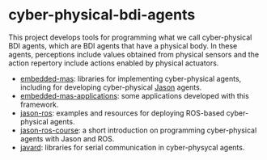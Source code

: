 # cyber-physical-bdi-agents

This project develops tools for programming what we call cyber-physical BDI agents, which are BDI agents that have a physical body. In these agents, perceptions include values obtained from physical sensors and the action repertory include actions enabled by physical actuators.


* [embedded-mas](https://github.com/embedded-mas/embedded-mas): libraries for implementing cyber-physical agents, including for developing cyber-physical [Jason](https://github.com/jason-lang/jason) agents.
* [embedded-mas-applications](https://github.com/embedded-mas/embedded-mas-applications): some applications developed with this framework.
* [jason-ros](https://github.com/embedded-mas/jason-ros): examples and resources for deploying ROS-based cyber-physical agents.
* [jason-ros-course](jason-ros-course-wesaac2024): a short introduction on programming cyber-physical agents with Jason and ROS.
* [javard](https://github.com/embedded-mas/javard): libraries for serial communication in cyber-physycal agents.
